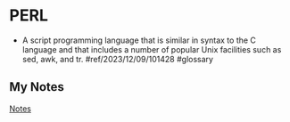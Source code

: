 # PERL
- A script programming language that is similar in syntax to the C language and that includes a number of popular Unix facilities such as sed, awk, and tr. #ref/2023/12/09/101428 #glossary 
## My Notes
[Notes](mynotes/perl-notes.md)
